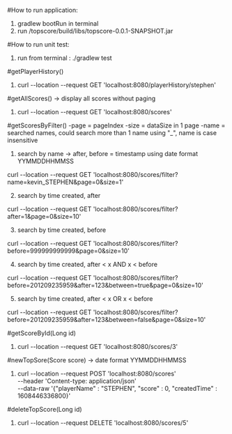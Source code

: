 #How to run application:
1. gradlew bootRun in terminal
2. run /topscore/build/libs/topscore-0.0.1-SNAPSHOT.jar

#How to run unit test:
1. run from terminal : ./gradlew test

#getPlayerHistory()
1. curl --location --request GET 'localhost:8080/playerHistory/stephen'

#getAllScores() -> display all scores without paging
1. curl --location --request GET 'localhost:8080/scores'

#getScoresByFilter() 
-page = pageIndex
-size = dataSize in 1 page
-name = searched names, could search more than 1 name using "_", name is case insensitive

1. search by name -> after, before = timestamp using date format YYMMDDHHMMSS

curl --location --request GET 'localhost:8080/scores/filter?name=kevin_STEPHEN&page=0&size=1'

2. search by time created, after

curl --location --request GET 'localhost:8080/scores/filter?after=1&page=0&size=10'

3. search by time created, before

curl --location --request GET 'localhost:8080/scores/filter?before=999999999999&page=0&size=10'

4. search by time created, after < x AND  x < before

curl --location --request GET 'localhost:8080/scores/filter?before=201209235959&after=123&between=true&page=0&size=10'

5. search by time created, after < x OR x < before

curl --location --request GET 'localhost:8080/scores/filter?before=201209235959&after=123&between=false&page=0&size=10'

#getScoreById(Long id)
1. curl --location --request GET 'localhost:8080/scores/3'

#newTopSore(Score score) -> date format YYMMDDHHMMSS
1. curl --location --request POST 'localhost:8080/scores' \
--header 'Content-type: application/json' \
--data-raw '{"playerName" : "STEPHEN", "score" : 0, "createdTime" : 1608446336800}'

#deleteTopScore(Long id)
1. curl --location --request DELETE 'localhost:8080/scores/5'
